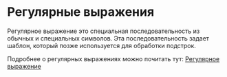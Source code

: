# Регулярные выражения
Регулярное выражение это специальная последовательность из обычных и специальных символов. Эта последовательность задает шаблон, который позже используется для обработки подстрок.

Подробнее о регулярных выражениях можно почитать тут: [Регулярное выражение](http://xgu.ru/wiki/%D0%A0%D0%B5%D0%B3%D1%83%D0%BB%D1%8F%D1%80%D0%BD%D0%BE%D0%B5_%D0%B2%D1%8B%D1%80%D0%B0%D0%B6%D0%B5%D0%BD%D0%B8%D0%B5)
